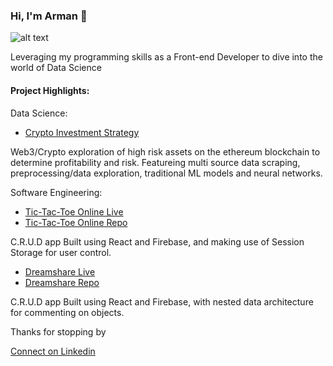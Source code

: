 ### Hi, I'm Arman 👋

![alt text](https://github.com/armanaliani/armanaliani/assets/61896630/06c8d1ab-1e93-4894-a3fc-b615fb9345f9)


Leveraging my programming skills as a Front-end Developer to dive into the world of Data Science

#### Project Highlights:


Data Science:
- [Crypto Investment Strategy](https://github.com/armanaliani/Crypto-Investment-Strategy)
  
Web3/Crypto exploration of high risk assets on the ethereum blockchain to determine profitability and risk.
Featureing multi source data scraping, preprocessing/data exploration, traditional ML models and neural networks.


Software Engineering:
- [Tic-Tac-Toe Online Live](https://armanaliani.github.io/reactGame/)
- [Tic-Tac-Toe Online Repo](https://github.com/armanaliani/reactGame)
 
C.R.U.D app Built using React and Firebase, and making use of Session Storage for user control.


- [Dreamshare Live](https://armanaliani.github.io/dreamshare/)
- [Dreamshare Repo](https://github.com/armanaliani/dreamshare)
  
C.R.U.D app Built using React and Firebase, with nested data architecture for commenting on objects.


Thanks for stopping by

[Connect on Linkedin](https://www.linkedin.com/in/arman-aliani/)
